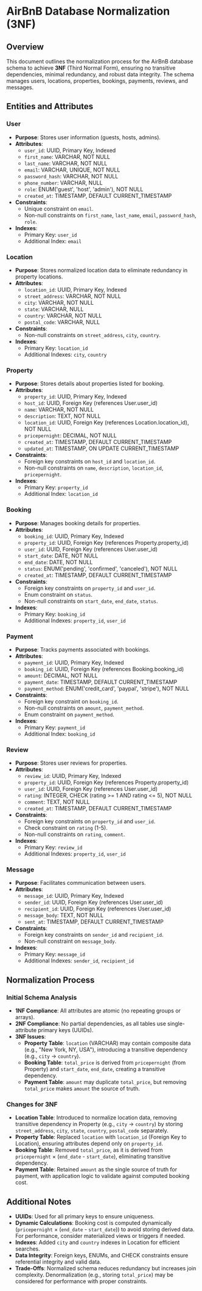 # AirBnB Database Normalization (3NF)

## Overview
This document outlines the normalization process for the AirBnB database schema to achieve **3NF** (Third Normal Form), ensuring no transitive dependencies, minimal redundancy, and robust data integrity. The schema manages users, locations, properties, bookings, payments, reviews, and messages.

## Entities and Attributes

### User
- **Purpose**: Stores user information (guests, hosts, admins).
- **Attributes**:
  - `user_id`: UUID, Primary Key, Indexed
  - `first_name`: VARCHAR, NOT NULL
  - `last_name`: VARCHAR, NOT NULL
  - `email`: VARCHAR, UNIQUE, NOT NULL
  - `password_hash`: VARCHAR, NOT NULL
  - `phone_number`: VARCHAR, NULL
  - `role`: ENUM('guest', 'host', 'admin'), NOT NULL
  - `created_at`: TIMESTAMP, DEFAULT CURRENT_TIMESTAMP
- **Constraints**:
  - Unique constraint on `email`.
  - Non-null constraints on `first_name`, `last_name`, `email`, `password_hash`, `role`.
- **Indexes**:
  - Primary Key: `user_id`
  - Additional Index: `email`

### Location
- **Purpose**: Stores normalized location data to eliminate redundancy in property locations.
- **Attributes**:
  - `location_id`: UUID, Primary Key, Indexed
  - `street_address`: VARCHAR, NOT NULL
  - `city`: VARCHAR, NOT NULL
  - `state`: VARCHAR, NULL
  - `country`: VARCHAR, NOT NULL
  - `postal_code`: VARCHAR, NULL
- **Constraints**:
  - Non-null constraints on `street_address`, `city`, `country`.
- **Indexes**:
  - Primary Key: `location_id`
  - Additional Indexes: `city`, `country`

### Property
- **Purpose**: Stores details about properties listed for booking.
- **Attributes**:
  - `property_id`: UUID, Primary Key, Indexed
  - `host_id`: UUID, Foreign Key (references User.user_id)
  - `name`: VARCHAR, NOT NULL
  - `description`: TEXT, NOT NULL
  - `location_id`: UUID, Foreign Key (references Location.location_id), NOT NULL
  - `pricepernight`: DECIMAL, NOT NULL
  - `created_at`: TIMESTAMP, DEFAULT CURRENT_TIMESTAMP
  - `updated_at`: TIMESTAMP, ON UPDATE CURRENT_TIMESTAMP
- **Constraints**:
  - Foreign key constraints on `host_id` and `location_id`.
  - Non-null constraints on `name`, `description`, `location_id`, `pricepernight`.
- **Indexes**:
  - Primary Key: `property_id`
  - Additional Index: `location_id`

### Booking
- **Purpose**: Manages booking details for properties.
- **Attributes**:
  - `booking_id`: UUID, Primary Key, Indexed
  - `property_id`: UUID, Foreign Key (references Property.property_id)
  - `user_id`: UUID, Foreign Key (references User.user_id)
  - `start_date`: DATE, NOT NULL
  - `end_date`: DATE, NOT NULL
  - `status`: ENUM('pending', 'confirmed', 'canceled'), NOT NULL
  - `created_at`: TIMESTAMP, DEFAULT CURRENT_TIMESTAMP
- **Constraints**:
  - Foreign key constraints on `property_id` and `user_id`.
  - Enum constraint on `status`.
  - Non-null constraints on `start_date`, `end_date`, `status`.
- **Indexes**:
  - Primary Key: `booking_id`
  - Additional Indexes: `property_id`, `user_id`

### Payment
- **Purpose**: Tracks payments associated with bookings.
- **Attributes**:
  - `payment_id`: UUID, Primary Key, Indexed
  - `booking_id`: UUID, Foreign Key (references Booking.booking_id)
  - `amount`: DECIMAL, NOT NULL
  - `payment_date`: TIMESTAMP, DEFAULT CURRENT_TIMESTAMP
  - `payment_method`: ENUM('credit_card', 'paypal', 'stripe'), NOT NULL
- **Constraints**:
  - Foreign key constraint on `booking_id`.
  - Non-null constraints on `amount`, `payment_method`.
  - Enum constraint on `payment_method`.
- **Indexes**:
  - Primary Key: `payment_id`
  - Additional Index: `booking_id`

### Review
- **Purpose**: Stores user reviews for properties.
- **Attributes**:
  - `review_id`: UUID, Primary Key, Indexed
  - `property_id`: UUID, Foreign Key (references Property.property_id)
  - `user_id`: UUID, Foreign Key (references User.user_id)
  - `rating`: INTEGER, CHECK (rating >= 1 AND rating <= 5), NOT NULL
  - `comment`: TEXT, NOT NULL
  - `created_at`: TIMESTAMP, DEFAULT CURRENT_TIMESTAMP
- **Constraints**:
  - Foreign key constraints on `property_id` and `user_id`.
  - Check constraint on `rating` (1-5).
  - Non-null constraints on `rating`, `comment`.
- **Indexes**:
  - Primary Key: `review_id`
  - Additional Indexes: `property_id`, `user_id`

### Message
- **Purpose**: Facilitates communication between users.
- **Attributes**:
  - `message_id`: UUID, Primary Key, Indexed
  - `sender_id`: UUID, Foreign Key (references User.user_id)
  - `recipient_id`: UUID, Foreign Key (references User.user_id)
  - `message_body`: TEXT, NOT NULL
  - `sent_at`: TIMESTAMP, DEFAULT CURRENT_TIMESTAMP
- **Constraints**:
  - Foreign key constraints on `sender_id` and `recipient_id`.
  - Non-null constraint on `message_body`.
- **Indexes**:
  - Primary Key: `message_id`
  - Additional Indexes: `sender_id`, `recipient_id`

## Normalization Process
### Initial Schema Analysis
- **1NF Compliance**: All attributes are atomic (no repeating groups or arrays).
- **2NF Compliance**: No partial dependencies, as all tables use single-attribute primary keys (UUIDs).
- **3NF Issues**:
  - **Property Table**: `location` (VARCHAR) may contain composite data (e.g., "New York, NY, USA"), introducing a transitive dependency (e.g., `city` → `country`).
  - **Booking Table**: `total_price` is derived from `pricepernight` (from Property) and `start_date`, `end_date`, creating a transitive dependency.
  - **Payment Table**: `amount` may duplicate `total_price`, but removing `total_price` makes `amount` the source of truth.

### Changes for 3NF
- **Location Table**: Introduced to normalize location data, removing transitive dependency in Property (e.g., `city` → `country`) by storing `street_address`, `city`, `state`, `country`, `postal_code` separately.
- **Property Table**: Replaced `location` with `location_id` (Foreign Key to Location), ensuring attributes depend only on `property_id`.
- **Booking Table**: Removed `total_price`, as it is derived from `pricepernight` × (`end_date` - `start_date`), eliminating transitive dependency.
- **Payment Table**: Retained `amount` as the single source of truth for payment, with application logic to validate against computed booking cost.

## Additional Notes
- **UUIDs**: Used for all primary keys to ensure uniqueness.
- **Dynamic Calculations**: Booking cost is computed dynamically (`pricepernight` × (`end_date` - `start_date`)) to avoid storing derived data. For performance, consider materialized views or triggers if needed.
- **Indexes**: Added `city` and `country` indexes in Location for efficient searches.
- **Data Integrity**: Foreign keys, ENUMs, and CHECK constraints ensure referential integrity and valid data.
- **Trade-Offs**: Normalized schema reduces redundancy but increases join complexity. Denormalization (e.g., storing `total_price`) may be considered for performance with proper constraints.